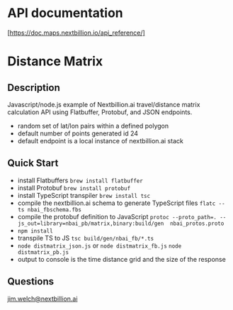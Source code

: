 # API documentation
[https://doc.maps.nextbillion.io/api_reference/]

# Distance Matrix
## Description
Javascript/node.js example of Nextbillion.ai travel/distance matrix calculation API using Flatbuffer, Protobuf, and JSON endpoints. 
- random set of lat/lon pairs within a defined polygon
- default number of points generated id 24
- default endpoint is a local instance of nextbillion.ai stack

## Quick Start
- install Flatbuffers `brew install flatbuffer`
- install Protobuf `brew install protobuf`
- install TypeScript transpiler `brew install tsc`
- compile the nextbillion.ai schema to generate TypeScript files `flatc --ts nbai_fbschema.fbs`
- compile the protobuf definition to JavaScript `protoc --proto_path=. --js_out=library=nbai_pb/matrix,binary:build/gen  nbai_protos.proto`
- `npm install`
- transpile TS to JS `tsc build/gen/nbai_fb/*.ts`
- `node distmatrix_json.js` or `node distmatrix_fb.js` `node distmatrix_pb.js`
- output to console is the time distance grid and the size of the response



## Questions
jim.welch@nextbillion.ai